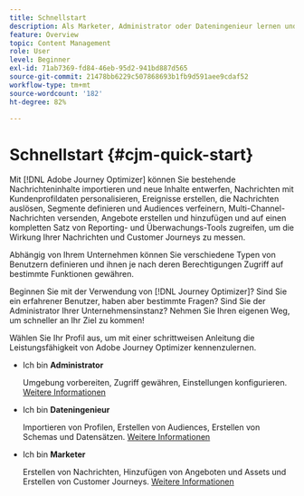 ```yaml
---
title: Schnellstart
description: Als Marketer, Administrator oder Dateningenieur lernen und lernen Sie die Leistungsfähigkeit von Adobe Journey Optimizer mit einer schrittweisen Anleitung kennen.
feature: Overview
topic: Content Management
role: User
level: Beginner
exl-id: 71ab7369-fd84-46eb-95d2-941bd887d565
source-git-commit: 21478bb6229c507868693b1fb9d591aee9cdaf52
workflow-type: tm+mt
source-wordcount: '182'
ht-degree: 82%

---
```


# Schnellstart {#cjm-quick-start}

Mit [!DNL Adobe Journey Optimizer] können Sie bestehende Nachrichteninhalte importieren und neue Inhalte entwerfen, Nachrichten mit Kundenprofildaten personalisieren, Ereignisse erstellen, die Nachrichten auslösen, Segmente definieren und Audiences verfeinern, Multi-Channel-Nachrichten versenden, Angebote erstellen und hinzufügen und auf einen kompletten Satz von Reporting- und Überwachungs-Tools zugreifen, um die Wirkung Ihrer Nachrichten und Customer Journeys zu messen.

Abhängig von Ihrem Unternehmen können Sie verschiedene Typen von Benutzern definieren und ihnen je nach deren Berechtigungen Zugriff auf bestimmte Funktionen gewähren.

Beginnen Sie mit der Verwendung von [!DNL Journey Optimizer]? Sind Sie ein erfahrener Benutzer, haben aber bestimmte Fragen? Sind Sie der Administrator Ihrer Unternehmensinstanz? Nehmen Sie Ihren eigenen Weg, um schneller an Ihr Ziel zu kommen! 

Wählen Sie Ihr Profil aus, um mit einer schrittweisen Anleitung die Leistungsfähigkeit von Adobe Journey Optimizer kennenzulernen.

* Ich bin **Administrator**

   Umgebung vorbereiten, Zugriff gewähren, Einstellungen konfigurieren. [Weitere Informationen](path/administrator.md)

* Ich bin **Dateningenieur**

   Importieren von Profilen, Erstellen von Audiences, Erstellen von Schemas und Datensätzen. [Weitere Informationen](path/data-engineer.md)

* Ich bin **Marketer**

   Erstellen von Nachrichten, Hinzufügen von Angeboten und Assets und Erstellen von Customer Journeys. [Weitere Informationen](path/marketer.md)
